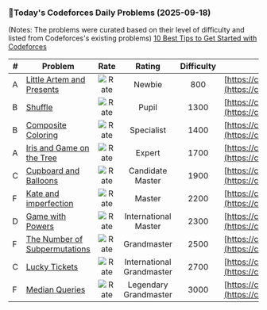 ### 🌟Today's Codeforces Daily Problems (2025-09-18)
(Notes: The problems were curated based on their level of difficulty and listed from Codeforces's existing problems)
[10 Best Tips to Get Started with Codeforces](https://github.com/ika9810/Codeforces-Daily-Problems/blob/main/10%20Best%20Tips%20to%20Get%20Started%20with%20Codeforces.md)

| # | Problem | Rate| Rating | Difficulty | Contest |
|---| ----- | :--------: | :----------: | :----------: | ---------- |
|A|[Little Artem and Presents](https://codeforces.com/contest/669/problem/A)|![Rate](https://img.shields.io/badge/Newbie-800-lightgrey)|Newbie|800|[https://codeforces.com/contest/669](https://codeforces.com/contest/669)|
|B|[Shuffle](https://codeforces.com/contest/1366/problem/B)|![Rate](https://img.shields.io/badge/Pupil-1300-brightgreen)|Pupil|1300|[https://codeforces.com/contest/1366](https://codeforces.com/contest/1366)|
|B|[Composite Coloring](https://codeforces.com/contest/1332/problem/B)|![Rate](https://img.shields.io/badge/Specialist-1400-9cf)|Specialist|1400|[https://codeforces.com/contest/1332](https://codeforces.com/contest/1332)|
|A|[Iris and Game on the Tree](https://codeforces.com/contest/2006/problem/A)|![Rate](https://img.shields.io/badge/Expert-1700-blue)|Expert|1700|[https://codeforces.com/contest/2006](https://codeforces.com/contest/2006)|
|C|[Cupboard and Balloons](https://codeforces.com/contest/342/problem/C)|![Rate](https://img.shields.io/badge/Candidate%20Master-1900-blueviolet)|Candidate Master|1900|[https://codeforces.com/contest/342](https://codeforces.com/contest/342)|
|F|[Kate and imperfection](https://codeforces.com/contest/1333/problem/F)|![Rate](https://img.shields.io/badge/Master-2200-orange)|Master|2200|[https://codeforces.com/contest/1333](https://codeforces.com/contest/1333)|
|D|[Game with Powers](https://codeforces.com/contest/317/problem/D)|![Rate](https://img.shields.io/badge/International%20Master-2300-orange)|International Master|2300|[https://codeforces.com/contest/317](https://codeforces.com/contest/317)|
|F|[The Number of Subpermutations](https://codeforces.com/contest/1175/problem/F)|![Rate](https://img.shields.io/badge/Grandmaster-2500-red)|Grandmaster|2500|[https://codeforces.com/contest/1175](https://codeforces.com/contest/1175)|
|C|[Lucky Tickets](https://codeforces.com/contest/333/problem/C)|![Rate](https://img.shields.io/badge/International%20Grandmaster-2700-red)|International Grandmaster|2700|[https://codeforces.com/contest/333](https://codeforces.com/contest/333)|
|F|[Median Queries](https://codeforces.com/contest/1526/problem/F)|![Rate](https://img.shields.io/badge/Legendary%20Grandmaster-3000-red)|Legendary Grandmaster|3000|[https://codeforces.com/contest/1526](https://codeforces.com/contest/1526)|

